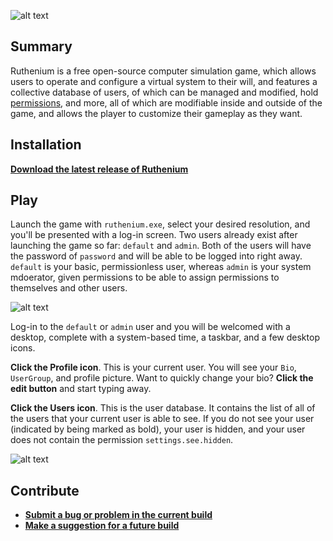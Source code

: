 ![alt text](https://i.imgur.com/673fMPp.png "Ruthenium Logo")

## Summary
Ruthenium is a free open-source computer simulation game, which allows users to operate and configure a virtual system to their will, and features a collective database of users, of which can be managed and modified, hold [permissions](https://github.com/KithM/Ruthenium/wiki/Permissions), and more, all of which are modifiable inside and outside of the game, and allows the player to customize their gameplay as they want.

## Installation
<b>[Download the latest release of Ruthenium](https://github.com/KithM/Ruthenium/releases/latest)</b><br>

## Play
Launch the game with `ruthenium.exe`, select your desired resolution, and you'll be presented with a log-in screen. Two users already exist after launching the game so far: `default` and `admin`. Both of the users will have the password of `password` and will be able to be logged into right away. `default` is your basic, permissionless user, whereas `admin` is your system mdoerator, given permissions to be able to assign permissions to themselves and other users.

![alt text](https://i.imgur.com/XeabokP.png "Log-in Screen")

Log-in to the `default` or `admin` user and you will be welcomed with a desktop, complete with a system-based time, a taskbar, and a few desktop icons. 

<b>Click the Profile icon</b>. This is your current user. You will see your `Bio`, `UserGroup`, and profile picture. Want to quickly change your bio? <b>Click the edit button</b> and start typing away.

<b>Click the Users icon</b>. This is the user database. It contains the list of all of the users that your current user is able to see. If you do not see your user (indicated by being marked as bold), your user is hidden, and your user does not contain the permission `settings.see.hidden`.

![alt text](https://i.imgur.com/5voeO68.png "User Profile")

## Contribute
- <b>[Submit a bug or problem in the current build](https://github.com/KithM/Ruthenium/issues/new)</b>
- <b>[Make a suggestion for a future build](https://github.com/KithM/Ruthenium/issues/new)</b>
